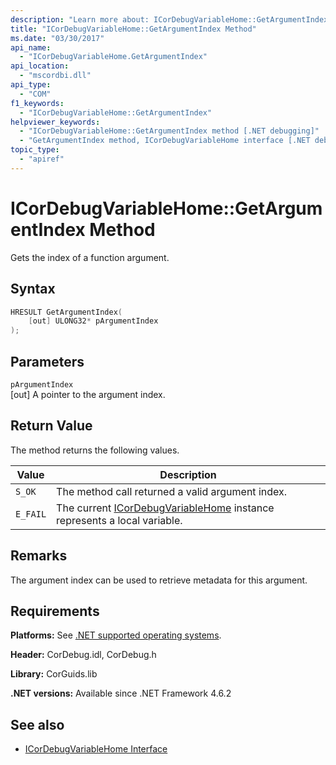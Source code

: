 ```yaml
---
description: "Learn more about: ICorDebugVariableHome::GetArgumentIndex Method"
title: "ICorDebugVariableHome::GetArgumentIndex Method"
ms.date: "03/30/2017"
api_name:
  - "ICorDebugVariableHome.GetArgumentIndex"
api_location:
  - "mscordbi.dll"
api_type:
  - "COM"
f1_keywords:
  - "ICorDebugVariableHome::GetArgumentIndex"
helpviewer_keywords:
  - "ICorDebugVariableHome::GetArgumentIndex method [.NET debugging]"
  - "GetArgumentIndex method, ICorDebugVariableHome interface [.NET debugging]"
topic_type:
  - "apiref"
---
```


# ICorDebugVariableHome::GetArgumentIndex Method

Gets the index of a function argument.

## Syntax

```cpp
HRESULT GetArgumentIndex(
    [out] ULONG32* pArgumentIndex
);
```

## Parameters

`pArgumentIndex`\
[out] A pointer to the argument index.

## Return Value

The method returns the following values.

| Value    | Description                                      |
|----------|--------------------------------------------------|
| `S_OK`   | The method call returned a valid argument index. |
| `E_FAIL` | The current [ICorDebugVariableHome](icordebugvariablehome-interface.md) instance represents a local variable. |

## Remarks

The argument index can be used to retrieve metadata for this argument.

## Requirements

**Platforms:** See [.NET supported operating systems](https://github.com/dotnet/core/blob/main/os-lifecycle-policy.md).

**Header:** CorDebug.idl, CorDebug.h

**Library:** CorGuids.lib

**.NET versions:** Available since .NET Framework 4.6.2

## See also

- [ICorDebugVariableHome Interface](icordebugvariablehome-interface.md)
